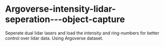 # Argoverse-intensity-lidar-seperation---object-capture

Seperate dual lidar lasers and load the intensity and ring-numbers for better control over lidar data. Using Argoverse dataset.
